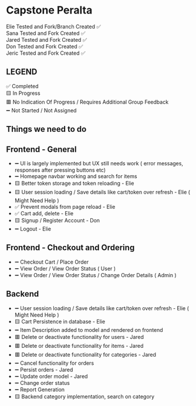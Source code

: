 # Capstone Peralta 
Elie Tested and Fork/Branch Created ✅ <br>
Sana Tested and Fork Created ✅ <br>
Jared Tested and Fork Created ✅ <br>
Don Tested and Fork Created ✅ <br>
Jeric Tested and Fork Created ✅ <br>

## LEGEND 
✅ Completed <br>
🟨 In Progress <br>
🟥 No Indication Of Progress / Requires Additional Group Feedback <br>
➖ Not Started / Not Assigned <br>

## Things we need to do ##
## Frontend - General
- ➖ UI is largely implemented but UX still needs work ( error messages, responses after pressing buttons etc) 
- ➖ Homepage navbar working and search for items 
- 🟨 Better token storage and token reloading - Elie
- 🟨 User session loading / Save details like cart/token over refresh - Elie ( Might Need Help )
- ✅ Prevent modals from page reload - Elie 
- ✅ Cart add, delete - Elie
- 🟨 Signup / Register Account - Don
- ➖ Logout - Elie

## Frontend - Checkout and Ordering
- ➖ Checkout Cart / Place Order
- ➖ View Order / View Order Status ( User )
- ➖ View Order / View Order Status / Change Order Details ( Admin )

## Backend
- ➖ User session loading / Save details like cart/token over refresh - Elie ( Might Need Help )
- 🟨 Cart Persistence in database - Elie
- ➖ Item Description added to model and rendered on frontend
- 🟥 Delete or deactivate functionality for users - Jared
- 🟥 Delete or deactivate functionality for items - Jared
- 🟥 Delete or deactivate functionality for categories - Jared
- ➖ Cancel functionality for orders
- ➖ Persist orders - Jared
- ➖ Update order model - Jared
- ➖ Change order status
- ➖ Report Generation
- 🟨 Backend category implementation, search on category
